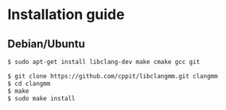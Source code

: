 # Installation guide #

## Debian/Ubuntu
```sh
$ sudo apt-get install libclang-dev make cmake gcc git
```

```sh
$ git clone https://github.com/cppit/libclangmm.git clangmm
$ cd clangmm
$ make
$ sudo make install
```
